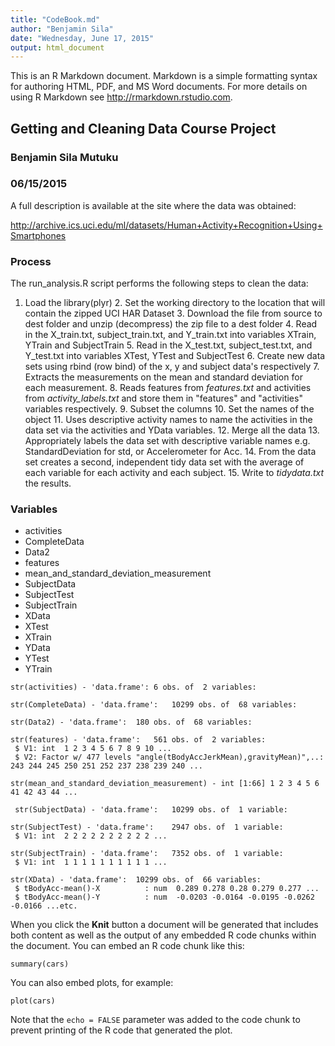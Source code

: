 ```yaml
---
title: "CodeBook.md"
author: "Benjamin Sila"
date: "Wednesday, June 17, 2015"
output: html_document
---
```


This is an R Markdown document. Markdown is a simple formatting syntax for authoring HTML, PDF, and MS Word documents. For more details on using R Markdown see <http://rmarkdown.rstudio.com>.

## Getting and Cleaning Data Course Project
### Benjamin Sila Mutuku
### 06/15/2015

A full description is available at the site where the data was obtained: 

http://archive.ics.uci.edu/ml/datasets/Human+Activity+Recognition+Using+Smartphones 

### Process

The run_analysis.R script performs the following steps to clean the data:

  1. Load the library(plyr)
	2. Set the working directory to the location that will contain the zipped UCI HAR Dataset
	3. Download the file from source to dest folder and unzip (decompress) the zip file to a dest folder
	4. Read in the X_train.txt, subject_train.txt, and  Y_train.txt into variables XTrain, YTrain and SubjectTrain
	5. Read in the X_test.txt, subject_test.txt, and  Y_test.txt into variables XTest, YTest and SubjectTest
	6. Create new data sets using rbind (row bind) of the x, y and subject data's respectively
	7. Extracts the measurements on the mean and standard deviation for each measurement.
	8. Reads features from *features.txt* and activities from *activity_labels.txt* and store them in "features" and "activities" variables respectively.
	9. Subset the columns
	10. Set the names of the object
	11. Uses descriptive activity names to name the activities in the data set via the activities and YData variables.
	12. Merge all the data
	13. Appropriately labels the data set with descriptive variable names e.g. StandardDeviation for std, or Accelerometer for Acc. 
	14. From the data set creates a second, independent tidy data set with the average of each variable for each activity and each subject.
	15. Write to *tidydata.txt* the results.

### Variables

* activities
* CompleteData
* Data2
* features
* mean_and_standard_deviation_measurement
* SubjectData
* SubjectTest                            
* SubjectTrain
* XData
* XTest
* XTrain
* YData                                  
* YTest
* YTrain

````
str(activities) - 'data.frame':	6 obs. of  2 variables:

str(CompleteData) - 'data.frame':	10299 obs. of  68 variables:

str(Data2) - 'data.frame':	180 obs. of  68 variables:

str(features) - 'data.frame':	561 obs. of  2 variables:
 $ V1: int  1 2 3 4 5 6 7 8 9 10 ...
 $ V2: Factor w/ 477 levels "angle(tBodyAccJerkMean),gravityMean)",..: 243 244 245 250 251 252 237 238 239 240 ...

str(mean_and_standard_deviation_measurement) - int [1:66] 1 2 3 4 5 6 41 42 43 44 ...

 str(SubjectData) - 'data.frame':	10299 obs. of  1 variable:

str(SubjectTest) - 'data.frame':	2947 obs. of  1 variable:
 $ V1: int  2 2 2 2 2 2 2 2 2 2 ...

str(SubjectTrain) - 'data.frame':	7352 obs. of  1 variable:
 $ V1: int  1 1 1 1 1 1 1 1 1 1 ...

str(XData) - 'data.frame':	10299 obs. of  66 variables:
 $ tBodyAcc-mean()-X          : num  0.289 0.278 0.28 0.279 0.277 ...
 $ tBodyAcc-mean()-Y          : num  -0.0203 -0.0164 -0.0195 -0.0262 -0.0166 ...etc.
````

When you click the **Knit** button a document will be generated that includes both content as well as the output of any embedded R code chunks within the document. You can embed an R code chunk like this:

```{r}
summary(cars)
```

You can also embed plots, for example:

```{r, echo=FALSE}
plot(cars)
```

Note that the `echo = FALSE` parameter was added to the code chunk to prevent printing of the R code that generated the plot.
